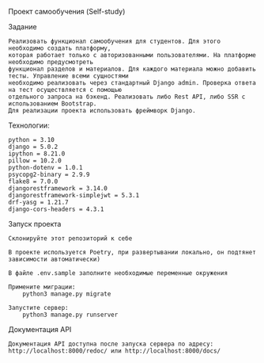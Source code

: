 Проект самообучения (Self-study)

Задание

    Реализовать функционал самообучения для студентов. Для этого необходимо создать платформу, 
    которая работает только с авторизованными пользователями. На платформе необходимо предусмотреть 
    функционал разделов и материалов. Для каждого материала можно добавить тесты. Управление всеми сущностями 
    необходимо реализовать через стандартный Django admin. Проверка ответа на тест осуществляется с помощью 
    отдельного запроса на бэкенд. Реализовать либо Rest API, либо SSR с использованием Bootstrap. 
    Для реализации проекта использовать фреймворк Django.

Технологии:

    python = 3.10
    django = 5.0.2
    ipython = 8.21.0
    pillow = 10.2.0
    python-dotenv = 1.0.1
    psycopg2-binary = 2.9.9
    flake8 = 7.0.0
    djangorestframework = 3.14.0
    djangorestframework-simplejwt = 5.3.1
    drf-yasg = 1.21.7
    django-cors-headers = 4.3.1

Запуск проекта

    Склонируйте этот репозиторий к себе

    В проекте используется Poetry, при развертывании локально, он подтянет зависимости автоматически) 

    В файле .env.sample заполните необходимые переменные окружения

    Примените миграции:
        python3 manage.py migrate

    Запустите сервер:
        python3 manage.py runserver

Документация API

    Документация API доступна после запуска сервера по адресу: http://localhost:8000/redoc/ или http://localhost:8000/docs/